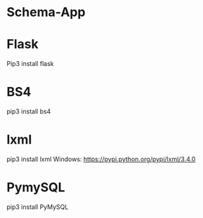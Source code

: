 # Schema-App



# Flask
Pip3 install flask

# BS4
pip3 install bs4

# lxml
pip3 install lxml
Windows: https://pypi.python.org/pypi/lxml/3.4.0

# PymySQL
pip3 install PyMySQL

